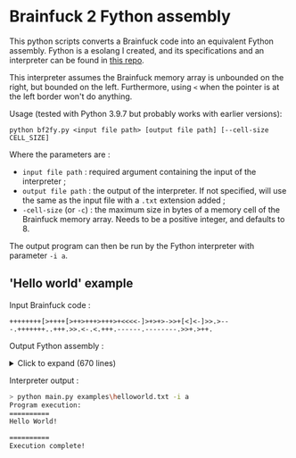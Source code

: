 # Brainfuck 2 Fython assembly

This python scripts converts a Brainfuck code into an equivalent Fython assembly. Fython is a esolang I created, and its specifications and an interpreter can be found in [this repo](https://github.com/charon25/FythonProgrammingLanguage).

This interpreter assumes the Brainfuck memory array is unbounded on the right, but bounded on the left. Furthermore, using `<` when the pointer is at the left border won't do anything.

Usage (tested with Python 3.9.7 but probably works with earlier versions):

```
python bf2fy.py <input file path> [output file path] [--cell-size CELL_SIZE]
```

Where the parameters are :
 - `input file path` : required argument containing the input of the interpreter ;
 - `output file path` : the output of the interpreter. If not specified, will use the same as the input file with a `.txt` extension added ;
 - `-cell-size` (or `-c`) : the maximum size in bytes of a memory cell of the Brainfuck memory array. Needs to be a positive integer, and defaults to 8.

The output program can then be run by the Fython interpreter with parameter `-i a`.

## 'Hello world' example

Input Brainfuck code :

```brainfuck
++++++++[>++++[>++>+++>+++>+<<<<-]>+>+>->>+[<]<-]>>.>---.+++++++..+++.>>.<-.<.+++.------.--------.>>+.>++.
```

Output Fython assembly :

<details>
    <summary>Click to expand (670 lines)</summary>

    push 1
    push 1
    push 0

    push 8
    add
    push 256
    mod

    copy 2
    pop 1
    jmpz 339

    pick -2
    copy 2
    pick -1
    copy 2
    pick 2
    sub
    pop 1
    jmpnz 9
    push 1
    add
    place -1
    push 1
    add
    place -2
    push 0
    jmpz 6
    place -1
    push 1
    add
    place -2
    pick -3

    push 4
    add
    push 256
    mod

    copy 2
    pop 1
    jmpz 153

    pick -2
    copy 2
    pick -1
    copy 2
    pick 2
    sub
    pop 1
    jmpnz 9
    push 1
    add
    place -1
    push 1
    add
    place -2
    push 0
    jmpz 6
    place -1
    push 1
    add
    place -2
    pick -3

    push 2
    add
    push 256
    mod

    pick -2
    copy 2
    pick -1
    copy 2
    pick 2
    sub
    pop 1
    jmpnz 9
    push 1
    add
    place -1
    push 1
    add
    place -2
    push 0
    jmpz 6
    place -1
    push 1
    add
    place -2
    pick -3

    push 3
    add
    push 256
    mod

    pick -2
    copy 2
    pick -1
    copy 2
    pick 2
    sub
    pop 1
    jmpnz 9
    push 1
    add
    place -1
    push 1
    add
    place -2
    push 0
    jmpz 6
    place -1
    push 1
    add
    place -2
    pick -3

    push 3
    add
    push 256
    mod

    pick -2
    copy 2
    pick -1
    copy 2
    pick 2
    sub
    pop 1
    jmpnz 9
    push 1
    add
    place -1
    push 1
    add
    place -2
    push 0
    jmpz 6
    place -1
    push 1
    add
    place -2
    pick -3

    push 1
    add
    push 256
    mod

    pick -2
    push 1
    sub
    jmpz 6
    place -2
    place -3
    push 1
    pop 1
    jmpnz 4
    pop 1
    push 1
    place -2

    pick -2
    push 1
    sub
    jmpz 6
    place -2
    place -3
    push 1
    pop 1
    jmpnz 4
    pop 1
    push 1
    place -2

    pick -2
    push 1
    sub
    jmpz 6
    place -2
    place -3
    push 1
    pop 1
    jmpnz 4
    pop 1
    push 1
    place -2

    pick -2
    push 1
    sub
    jmpz 6
    place -2
    place -3
    push 1
    pop 1
    jmpnz 4
    pop 1
    push 1
    place -2

    push 1
    sub
    push 256
    mod

    copy 2
    pop 1
    jmpnz -157

    pick -2
    copy 2
    pick -1
    copy 2
    pick 2
    sub
    pop 1
    jmpnz 9
    push 1
    add
    place -1
    push 1
    add
    place -2
    push 0
    jmpz 6
    place -1
    push 1
    add
    place -2
    pick -3

    push 1
    add
    push 256
    mod

    pick -2
    copy 2
    pick -1
    copy 2
    pick 2
    sub
    pop 1
    jmpnz 9
    push 1
    add
    place -1
    push 1
    add
    place -2
    push 0
    jmpz 6
    place -1
    push 1
    add
    place -2
    pick -3

    push 1
    add
    push 256
    mod

    pick -2
    copy 2
    pick -1
    copy 2
    pick 2
    sub
    pop 1
    jmpnz 9
    push 1
    add
    place -1
    push 1
    add
    place -2
    push 0
    jmpz 6
    place -1
    push 1
    add
    place -2
    pick -3

    push 1
    sub
    push 256
    mod

    pick -2
    copy 2
    pick -1
    copy 2
    pick 2
    sub
    pop 1
    jmpnz 9
    push 1
    add
    place -1
    push 1
    add
    place -2
    push 0
    jmpz 6
    place -1
    push 1
    add
    place -2
    pick -3

    pick -2
    copy 2
    pick -1
    copy 2
    pick 2
    sub
    pop 1
    jmpnz 9
    push 1
    add
    place -1
    push 1
    add
    place -2
    push 0
    jmpz 6
    place -1
    push 1
    add
    place -2
    pick -3

    push 1
    add
    push 256
    mod

    copy 2
    pop 1
    jmpz 13

    pick -2
    push 1
    sub
    jmpz 6
    place -2
    place -3
    push 1
    pop 1
    jmpnz 4
    pop 1
    push 1
    place -2

    copy 2
    pop 1
    jmpnz -17

    pick -2
    push 1
    sub
    jmpz 6
    place -2
    place -3
    push 1
    pop 1
    jmpnz 4
    pop 1
    push 1
    place -2

    push 1
    sub
    push 256
    mod

    copy 2
    pop 1
    jmpnz -343

    pick -2
    copy 2
    pick -1
    copy 2
    pick 2
    sub
    pop 1
    jmpnz 9
    push 1
    add
    place -1
    push 1
    add
    place -2
    push 0
    jmpz 6
    place -1
    push 1
    add
    place -2
    pick -3

    pick -2
    copy 2
    pick -1
    copy 2
    pick 2
    sub
    pop 1
    jmpnz 9
    push 1
    add
    place -1
    push 1
    add
    place -2
    push 0
    jmpz 6
    place -1
    push 1
    add
    place -2
    pick -3

    copy 2
    print 1

    pick -2
    copy 2
    pick -1
    copy 2
    pick 2
    sub
    pop 1
    jmpnz 9
    push 1
    add
    place -1
    push 1
    add
    place -2
    push 0
    jmpz 6
    place -1
    push 1
    add
    place -2
    pick -3

    push 3
    sub
    push 256
    mod

    copy 2
    print 1

    push 7
    add
    push 256
    mod

    copy 2
    print 1

    copy 2
    print 1

    push 3
    add
    push 256
    mod

    copy 2
    print 1

    pick -2
    copy 2
    pick -1
    copy 2
    pick 2
    sub
    pop 1
    jmpnz 9
    push 1
    add
    place -1
    push 1
    add
    place -2
    push 0
    jmpz 6
    place -1
    push 1
    add
    place -2
    pick -3

    pick -2
    copy 2
    pick -1
    copy 2
    pick 2
    sub
    pop 1
    jmpnz 9
    push 1
    add
    place -1
    push 1
    add
    place -2
    push 0
    jmpz 6
    place -1
    push 1
    add
    place -2
    pick -3

    copy 2
    print 1

    pick -2
    push 1
    sub
    jmpz 6
    place -2
    place -3
    push 1
    pop 1
    jmpnz 4
    pop 1
    push 1
    place -2

    push 1
    sub
    push 256
    mod

    copy 2
    print 1

    pick -2
    push 1
    sub
    jmpz 6
    place -2
    place -3
    push 1
    pop 1
    jmpnz 4
    pop 1
    push 1
    place -2

    copy 2
    print 1

    push 3
    add
    push 256
    mod

    copy 2
    print 1

    push 6
    sub
    push 256
    mod

    copy 2
    print 1

    push 8
    sub
    push 256
    mod

    copy 2
    print 1

    pick -2
    copy 2
    pick -1
    copy 2
    pick 2
    sub
    pop 1
    jmpnz 9
    push 1
    add
    place -1
    push 1
    add
    place -2
    push 0
    jmpz 6
    place -1
    push 1
    add
    place -2
    pick -3

    pick -2
    copy 2
    pick -1
    copy 2
    pick 2
    sub
    pop 1
    jmpnz 9
    push 1
    add
    place -1
    push 1
    add
    place -2
    push 0
    jmpz 6
    place -1
    push 1
    add
    place -2
    pick -3

    push 1
    add
    push 256
    mod

    copy 2
    print 1

    pick -2
    copy 2
    pick -1
    copy 2
    pick 2
    sub
    pop 1
    jmpnz 9
    push 1
    add
    place -1
    push 1
    add
    place -2
    push 0
    jmpz 6
    place -1
    push 1
    add
    place -2
    pick -3

    push 2
    add
    push 256
    mod

    copy 2
    print 1
</details>

Interpreter output :

```bash
> python main.py examples\helloworld.txt -i a
Program execution:
==========
Hello World!

==========
Execution complete!
```

